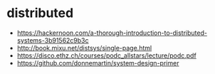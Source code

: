 
# distributed

- https://hackernoon.com/a-thorough-introduction-to-distributed-systems-3b91562c9b3c
- http://book.mixu.net/distsys/single-page.html
- https://disco.ethz.ch/courses/podc_allstars/lecture/podc.pdf
- https://github.com/donnemartin/system-design-primer